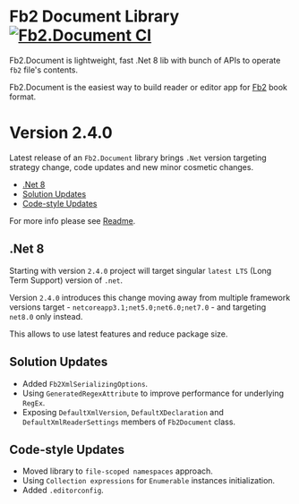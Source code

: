 # Fb2 Document Library&nbsp;[![Fb2.Document CI](https://github.com/Overrided/Fb2.Document/actions/workflows/ci_build.yml/badge.svg)](https://github.com/Overrided/Fb2.Document/actions/workflows/ci_build.yml)


Fb2.Document is lightweight, fast .Net 8 lib with bunch of APIs to operate `fb2` file's contents.

Fb2.Document is the easiest way to build reader or editor app for [Fb2](https://en.wikipedia.org/wiki/FictionBook) book format.


# Version 2.4.0

Latest release of an `Fb2.Document` library brings `.Net` version targeting strategy change, code updates and new minor cosmetic changes.

- [.Net 8](#.net-8)
- [Solution Updates](#code-updates)
- [Code-style Updates](#code-style)

For more info please see [Readme](https://github.com/Overrided/Fb2.Document).

## .Net 8

Starting with version `2.4.0` project will target singular `latest LTS` (Long Term Support) version of `.net`.

Version `2.4.0` introduces this change moving away from multiple framework versions target - `netcoreapp3.1;net5.0;net6.0;net7.0` - and targeting `net8.0` only instead.

This allows to use latest features and reduce package size.

## Solution Updates

* Added `Fb2XmlSerializingOptions`.
* Using `GeneratedRegexAttribute` to improve performance for underlying `RegEx`.
* Exposing `DefaultXmlVersion`, `DefaultXDeclaration` and `DefaultXmlReaderSettings` members of `Fb2Document` class.

## Code-style Updates

* Moved library to `file-scoped namespaces` approach.
* Using `Collection expressions` for `Enumerable` instances initialization.
* Added `.editorconfig`.
